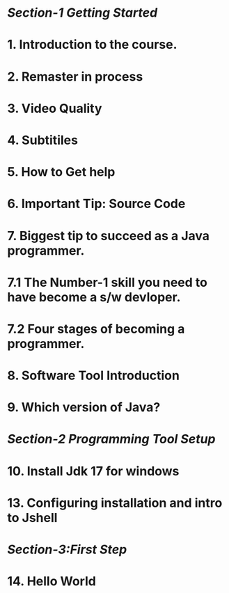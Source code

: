 # ***Section-1 Getting Started***
# 1. Introduction to the course.
# 2. Remaster in process
# 3. Video Quality
# 4. Subtitiles
# 5. How to Get help
# 6. Important Tip: Source Code
# 7. Biggest tip to succeed as a Java programmer.
# 7.1 The Number-1 skill you need to have become a s/w devloper.
# 7.2 Four stages of becoming a programmer.
# 8.  Software Tool Introduction
# 9. Which version of Java?
# ***Section-2 Programming Tool Setup***
# 10. Install Jdk 17 for windows
# 13. Configuring installation and intro to Jshell
# ***Section-3:First Step***
# 14. Hello World